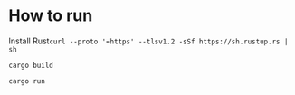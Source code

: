 # How to run
Install Rust`curl --proto '=https' --tlsv1.2 -sSf https://sh.rustup.rs | sh`

`cargo build`

`cargo run`

